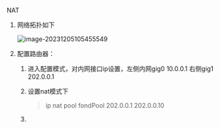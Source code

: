 NAT

1. 网络拓扑如下

   ![image-20231205105455549](C:\Users\lenovo\AppData\Roaming\Typora\typora-user-images\image-20231205105455549.png)

2. 配置路由器：

   1. 进入配置模式，对内网接口ip设置，左侧内网gig0 10.0.0.1 右侧gig1 202.0.0.1

   2. 设置nat模式下

      >ip nat pool fondPool 202.0.0.1 202.0.0.10

      

   3. 

   

